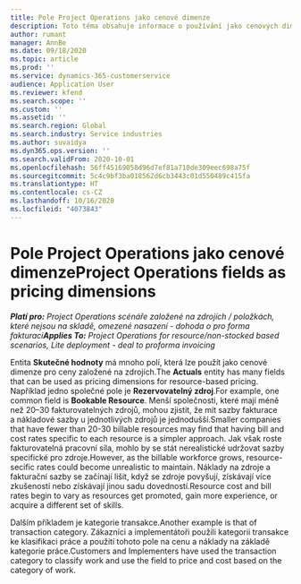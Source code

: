 ```yaml
---
title: Pole Project Operations jako cenové dimenze
description: Toto téma obsahuje informace o používání jako cenových dimenzí v Dynamics 365 Project Operations.
author: rumant
manager: AnnBe
ms.date: 09/18/2020
ms.topic: article
ms.prod: ''
ms.service: dynamics-365-customerservice
audience: Application User
ms.reviewer: kfend
ms.search.scope: ''
ms.custom: ''
ms.assetid: ''
ms.search.region: Global
ms.search.industry: Service industries
ms.author: suvaidya
ms.dyn365.ops.version: ''
ms.search.validFrom: 2020-10-01
ms.openlocfilehash: 56ff45169058d96d7ef81a710de309eec698a75f
ms.sourcegitcommit: 5c4c9bf3ba018562d6cb3443c01d550489c415fa
ms.translationtype: HT
ms.contentlocale: cs-CZ
ms.lasthandoff: 10/16/2020
ms.locfileid: "4073843"
---
```

# <a name="project-operations-fields-as-pricing-dimensions"></a><span data-ttu-id="f010b-103">Pole Project Operations jako cenové dimenze</span><span class="sxs-lookup"><span data-stu-id="f010b-103">Project Operations fields as pricing dimensions</span></span>

<span data-ttu-id="f010b-104">_**Platí pro:** Project Operations scénáře založené na zdrojích / položkách, které nejsou na skladě, omezené nasazení - dohoda o pro forma fakturaci_</span><span class="sxs-lookup"><span data-stu-id="f010b-104">_**Applies To:** Project Operations for resource/non-stocked based scenarios, Lite deployment - deal to proforma invoicing_</span></span>

<span data-ttu-id="f010b-105">Entita **Skutečné hodnoty** má mnoho polí, která lze použít jako cenové dimenze pro ceny založené na zdrojích.</span><span class="sxs-lookup"><span data-stu-id="f010b-105">The **Actuals** entity has many fields that can be used as pricing dimensions for resource-based pricing.</span></span> <span data-ttu-id="f010b-106">Například jedno společné pole je **Rezervovatelný zdroj**.</span><span class="sxs-lookup"><span data-stu-id="f010b-106">For example, one common field is **Bookable Resource**.</span></span> <span data-ttu-id="f010b-107">Menší společnosti, které mají méně než 20–30 fakturovatelných zdrojů, mohou zjistit, že mít sazby fakturace a nákladové sazby u jednotlivých zdrojů je jednodušší.</span><span class="sxs-lookup"><span data-stu-id="f010b-107">Smaller companies that have fewer than 20-30 billable resources may find that having bill and cost rates specific to each resource is a simpler approach.</span></span> <span data-ttu-id="f010b-108">Jak však roste fakturovatelná pracovní síla, mohlo by se stát nerealistické udržovat sazby specifické pro zdroje.</span><span class="sxs-lookup"><span data-stu-id="f010b-108">However, as the billable workforce grows, resource-secific rates could become unrealistic to maintain.</span></span> <span data-ttu-id="f010b-109">Náklady na zdroje a fakturační sazby se začínají lišit, když se zdroje povyšují, získávají více zkušeností nebo získávají jinou sadu dovedností.</span><span class="sxs-lookup"><span data-stu-id="f010b-109">Resource cost and bill rates begin to vary as resources get promoted, gain more experience, or acquire a different set of skills.</span></span> 

<span data-ttu-id="f010b-110">Dalším příkladem je kategorie transakce.</span><span class="sxs-lookup"><span data-stu-id="f010b-110">Another example is that of transaction category.</span></span> <span data-ttu-id="f010b-111">Zákazníci a implementátoři použili kategorii transakce ke klasifikaci práce a použití tohoto pole na cenu a náklady na základě kategorie práce.</span><span class="sxs-lookup"><span data-stu-id="f010b-111">Customers and Implementers have used the transaction category to classify work and use the field to price and cost based on the category of work.</span></span>
